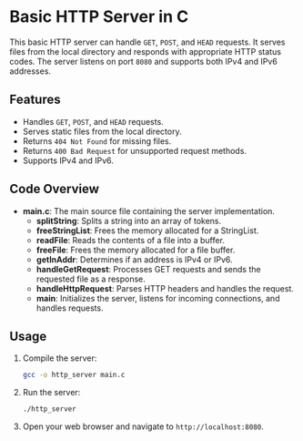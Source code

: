 # Basic HTTP Server in C

This basic HTTP server can handle `GET`, `POST`, and `HEAD` requests. It serves files from the local directory and responds with appropriate HTTP status codes. The server listens on port `8080` and supports both IPv4 and IPv6 addresses.

## Features

- Handles `GET`, `POST`, and `HEAD` requests.
- Serves static files from the local directory.
- Returns `404 Not Found` for missing files.
- Returns `400 Bad Request` for unsupported request methods.
- Supports IPv4 and IPv6.

## Code Overview

- **main.c**: The main source file containing the server implementation.
  - **splitString**: Splits a string into an array of tokens.
  - **freeStringList**: Frees the memory allocated for a StringList.
  - **readFile**: Reads the contents of a file into a buffer.
  - **freeFile**: Frees the memory allocated for a file buffer.
  - **getInAddr**: Determines if an address is IPv4 or IPv6.
  - **handleGetRequest**: Processes GET requests and sends the requested file as a response.
  - **handleHttpRequest**: Parses HTTP headers and handles the request.
  - **main**: Initializes the server, listens for incoming connections, and handles requests.

## Usage

1. Compile the server:
    ```sh
    gcc -o http_server main.c
    ```

2. Run the server:
    ```sh
    ./http_server
    ```

3. Open your web browser and navigate to `http://localhost:8080`.
